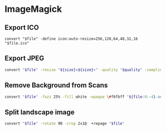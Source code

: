 # ImageMagick

## Export ICO

```
convert "$file" -define icon:auto-resize=256,128,64,48,32,16 "$file.ico"
```

## Export JPEG

```bash
convert "$file" -resize "${size}x${size}>" -quality "$quality" -sampling-factor 4:2:0 "${file:0:-4}.out.jpg"
```

## Remove Background from Scans

```bash
convert "$file" -fuzz 25% -fill white -opaque \#f6fbff "${file:0:-4}.out.png"
```

## Split landscape image

```bash
convert "$file" -rotate 90 -crop 2x1@  +repage "$file"
```
